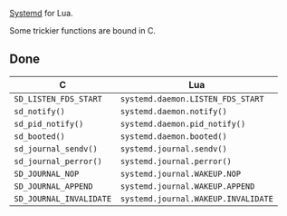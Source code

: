 [Systemd](http://freedesktop.org/wiki/Software/systemd/) for Lua.

Some trickier functions are bound in C.

## Done

C                       | Lua
------------------------|------------------------------------
`SD_LISTEN_FDS_START`   | `systemd.daemon.LISTEN_FDS_START`
`sd_notify()`           | `systemd.daemon.notify()`
`sd_pid_notify()`       | `systemd.daemon.pid_notify()`
`sd_booted()`           | `systemd.daemon.booted()`
`sd_journal_sendv()`    | `systemd.journal.sendv()`
`sd_journal_perror()`   | `systemd.journal.perror()`
`SD_JOURNAL_NOP`        | `systemd.journal.WAKEUP.NOP`
`SD_JOURNAL_APPEND`     | `systemd.journal.WAKEUP.APPEND`
`SD_JOURNAL_INVALIDATE` | `systemd.journal.WAKEUP.INVALIDATE`
